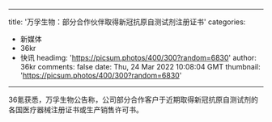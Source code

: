 
---
title: '万孚生物：部分合作伙伴取得新冠抗原自测试剂注册证书'
categories: 
 - 新媒体
 - 36kr
 - 快讯
headimg: 'https://picsum.photos/400/300?random=6830'
author: 36kr
comments: false
date: Thu, 24 Mar 2022 10:08:04 GMT
thumbnail: 'https://picsum.photos/400/300?random=6830'
---

<div>   
36氪获悉，万孚生物公告称，公司部分合作客户于近期取得新冠抗原自测试剂的各国医疗器械注册证书或生产销售许可书。  
</div>
            